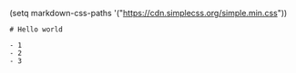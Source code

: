 (setq markdown-css-paths '("https://cdn.simplecss.org/simple.min.css"))

    # Hello world

    - 1
    - 2
    - 3
